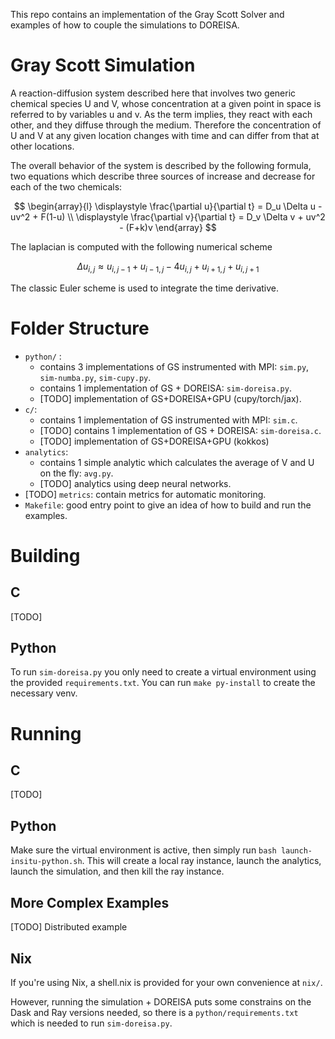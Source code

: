 This repo contains an implementation of the Gray Scott Solver and examples of how to couple the simulations to DOREISA.

# Gray Scott Simulation

A reaction-diffusion system described here that involves two generic chemical species U and V, whose concentration at a given point in space is referred to by variables u and v. As the term implies, they react with each other, and they diffuse through the medium. Therefore the concentration of U and V at any given location changes with time and can differ from that at other locations.

The overall behavior of the system is described by the following formula, two equations which describe three sources of increase and decrease for each of the two chemicals:


$$
\begin{array}{l}
\displaystyle \frac{\partial u}{\partial t} = D_u \Delta u - uv^2 + F(1-u) \\
\displaystyle \frac{\partial v}{\partial t} = D_v \Delta v + uv^2 - (F+k)v
\end{array}
$$

The laplacian is computed with the following numerical scheme

$$
\Delta u_{i,j} \approx u_{i,j-1} + u_{i-1,j} -4u_{i,j} + u_{i+1, j} + u_{i, j+1}
$$

The classic Euler scheme is used to integrate the time derivative.

# Folder Structure

- `python/` : 
    - contains 3 implementations of GS instrumented with MPI: `sim.py`, `sim-numba.py`, `sim-cupy.py`.
    - contains 1 implementation of GS + DOREISA: `sim-doreisa.py`.
    - [TODO] implementation of GS+DOREISA+GPU (cupy/torch/jax).
- `c/`: 
    - contains 1 implementation of GS instrumented with MPI: `sim.c`.
    - [TODO] contains 1 implementation of GS + DOREISA: `sim-doreisa.c`.
    - [TODO] implementation of GS+DOREISA+GPU (kokkos)
- `analytics`: 
    - contains 1 simple analytic which calculates the average of V and U on the fly: `avg.py`.
    - [TODO] analytics using deep neural networks.
- [TODO] `metrics`: contain metrics for automatic monitoring.
- `Makefile`: good entry point to give an idea of how to build and run the examples.

# Building

## C 

[TODO]

## Python

To run `sim-doreisa.py` you only need to create a virtual environment using the provided `requirements.txt`.
You can run `make py-install` to create the necessary venv. 

# Running

## C

[TODO]

## Python

Make sure the virtual environment is active, then simply run `bash launch-insitu-python.sh`. This will create a local ray instance, launch the analytics, launch the simulation, and then kill the ray instance.

## More Complex Examples

[TODO] Distributed example

## Nix
If you're using Nix, a shell.nix is provided for your own convenience at `nix/`. 

However, running the simulation + DOREISA puts some constrains on the Dask and Ray versions needed, so there is a `python/requirements.txt` which is needed to run `sim-doreisa.py`. 